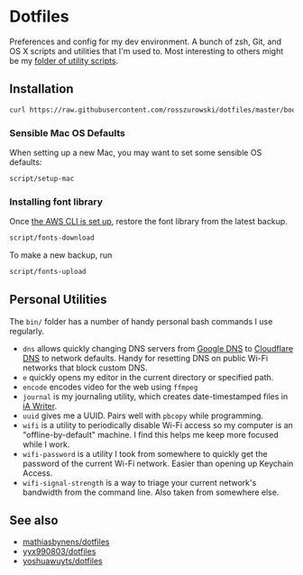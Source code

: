 # Dotfiles

Preferences and config for my dev environment. A bunch of zsh, Git, and OS X scripts and utilities that I'm used to. Most interesting to others might be my [folder of utility scripts](#personal-utilities).

## Installation

```bash
curl https://raw.githubusercontent.com/rosszurowski/dotfiles/master/bootstrap.sh | bash
```

### Sensible Mac OS Defaults

When setting up a new Mac, you may want to set some sensible OS defaults:

```bash
script/setup-mac
```

### Installing font library

Once [the AWS CLI is set up](http://docs.aws.amazon.com/cli/latest/userguide/cli-chap-getting-set-up.html), restore the font library from the latest backup.

```bash
script/fonts-download
```

To make a new backup, run

```bash
script/fonts-upload
```

## Personal Utilities

The `bin/` folder has a number of handy personal bash commands I use regularly.

* `dns` allows quickly changing DNS servers from [Google DNS](https://developers.google.com/speed/public-dns/) to [Cloudflare DNS](https://cloudflare-dns.com) to network defaults. Handy for resetting DNS on public Wi-Fi networks that block custom DNS.
* `e` quickly opens my editor in the current directory or specified path.
* `encode` encodes video for the web using `ffmpeg`
* `journal` is my journaling utility, which creates date-timestamped files in [iA Writer](http://www.ia.net/writer).
* `uuid` gives me a UUID. Pairs well with `pbcopy` while programming.
* `wifi` is a utility to periodically disable Wi-Fi access so my computer is an "offline-by-default" machine. I find this helps me keep more focused while I work.
* `wifi-password` is a utility I took from somewhere to quickly get the password of the current Wi-Fi network. Easier than opening up Keychain Access.
* `wifi-signal-strength` is a way to triage your current network's bandwidth from the command line. Also taken from somewhere else.

## See also

* [mathiasbynens/dotfiles](https://github.com/mathiasbynens/dotfiles)
* [yyx990803/dotfiles](https://github.com/yyx990803/dotfiles)
* [yoshuawuyts/dotfiles](https://github.com/yoshuawuyts/dotfiles)
